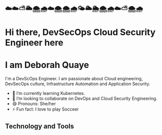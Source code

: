 ## ☁️☁️⛅🌥️🌨️🌧️☁️🌨️🌨️🌧️🌤️🌥️🌦️🌨️🌧️☁️⛅🌨️🌧️

# Hi there, DevSecOps Cloud Security Engineer here




# I am Deborah Quaye

I'm a DevScOps Engineer. I am passionate about Cloud engineering, DevSecOps culture, Infrastructure Automation and Application Security.

- 🌱 I’m currently learning Kubernetes.
- 👯 I’m looking to collaborate on DevOps and Cloud Security Engineering.
- 😄 Pronouns: She/her
- ⚡ Fun fact: I love to play Socceer


## Technology and Tools
